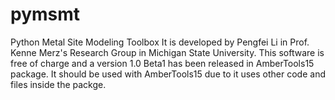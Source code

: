 # pymsmt
Python Metal Site Modeling Toolbox
It is developed by Pengfei Li in Prof. Kenne Merz's Research Group in Michigan State University.
This software is free of charge and a version 1.0 Beta1 has been released in AmberTools15 package.
It should be used with AmberTools15 due to it uses other code and files inside the packge.
